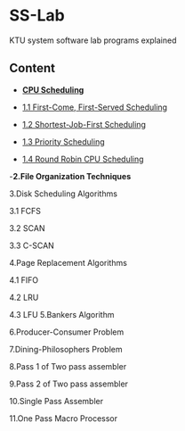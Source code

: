 # SS-Lab

KTU system software lab programs explained
## Content

- **[CPU Scheduling](https://github.com/Ajil5467/SS-Lab/tree/master/1.CPU%20Scheduling%20Algorithms)**

 - [1.1 First-Come, First-Served Scheduling ](https://github.com/Ajil5467/SS-Lab/tree/master/1.CPU%20Scheduling%20Algorithms/FCFS)

 - [1.2 Shortest-Job-First Scheduling](https://github.com/Ajil5467/SS-Lab/tree/master/1.CPU%20Scheduling%20Algorithms/SJFS)

 - [1.3 Priority Scheduling](https://github.com/Ajil5467/SS-Lab/tree/master/1.CPU%20Scheduling%20Algorithms/Priority%20Scheduling)

- [ 1.4 Round Robin CPU Scheduling](https://github.com/Ajil5467/SS-Lab/tree/master/1.CPU%20Scheduling%20Algorithms/Round%20Robin%20CPU%20Scheduling)

 
-**2.File Organization Techniques**

3.Disk Scheduling Algorithms 

 3.1 FCFS 

 3.2 SCAN

 3.3 C-SCAN 

4.Page Replacement Algorithms 

 4.1 FIFO

 4.2 LRU

 4.3 LFU
5.Bankers Algorithm 

6.Producer-Consumer Problem 

7.Dining-Philosophers Problem 

8.Pass 1 of Two pass assembler 

9.Pass 2 of Two pass assembler 

10.Single Pass Assembler

11.One Pass Macro Processor 
